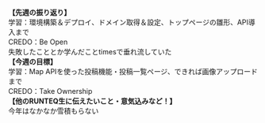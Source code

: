 **【先週の振り返り】**<br>
学習：環境構築＆デプロイ、ドメイン取得＆設定、トップページの雛形、API導入まで<br>
CREDO：Be Open<br>
失敗したこととか学んだことtimesで垂れ流していた<br>
**【今週の目標】**<br>
学習：Map APIを使った投稿機能・投稿一覧ページ、できれば画像アップロードまで<br>
CREDO：Take Ownership<br>
**【他のRUNTEQ生に伝えたいこと・意気込みなど！】**<br>
今年はなかなか雪積もらない
